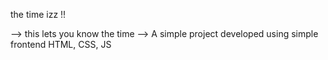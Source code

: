 
the time izz !!

--> this lets you know the time 
--> A simple project developed using simple frontend HTML, CSS, JS

